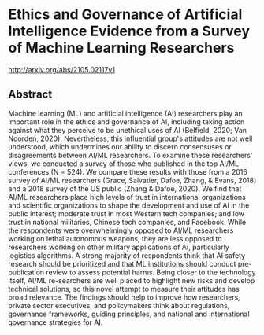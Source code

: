 # Ethics and Governance of Artificial Intelligence Evidence from a Survey of Machine Learning Researchers
http://arxiv.org/abs/2105.02117v1
## Abstract
Machine learning (ML) and artificial intelligence (AI) researchers play an important role in the ethics and governance of AI, including taking action against what they perceive to be unethical uses of AI (Belfield, 2020; Van Noorden, 2020). Nevertheless, this influential group's attitudes are not well understood, which undermines our ability to discern consensuses or disagreements between AI/ML researchers. To examine these researchers' views, we conducted a survey of those who published in the top AI/ML conferences (N = 524). We compare these results with those from a 2016 survey of AI/ML researchers (Grace, Salvatier, Dafoe, Zhang, & Evans, 2018) and a 2018 survey of the US public (Zhang & Dafoe, 2020). We find that AI/ML researchers place high levels of trust in international organizations and scientific organizations to shape the development and use of AI in the public interest; moderate trust in most Western tech companies; and low trust in national militaries, Chinese tech companies, and Facebook. While the respondents were overwhelmingly opposed to AI/ML researchers working on lethal autonomous weapons, they are less opposed to researchers working on other military applications of AI, particularly logistics algorithms. A strong majority of respondents think that AI safety research should be prioritized and that ML institutions should conduct pre-publication review to assess potential harms. Being closer to the technology itself, AI/ML re-searchers are well placed to highlight new risks and develop technical solutions, so this novel attempt to measure their attitudes has broad relevance. The findings should help to improve how researchers, private sector executives, and policymakers think about regulations, governance frameworks, guiding principles, and national and international governance strategies for AI.